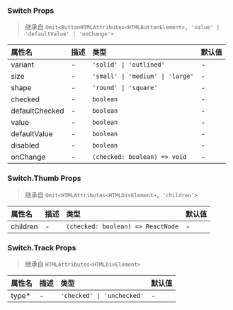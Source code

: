 ### Switch Props

> 继承自 `Omit<ButtonHTMLAttributes<HTMLButtonElement>, 'value' | 'defaultValue' | 'onChange'>`

| 属性名 | 描述 | 类型 | 默认值 |
| :-- | :-- | :-- | :-- |
| variant | - | `'solid' \| 'outlined'` | - |
| size | - | `'small' \| 'medium' \| 'large'` | - |
| shape | - | `'round' \| 'square'` | - |
| checked | - | `boolean` | - |
| defaultChecked | - | `boolean` | - |
| value | - | `boolean` | - |
| defaultValue | - | `boolean` | - |
| disabled | - | `boolean` | - |
| onChange | - | `(checked: boolean) => void` | - |

### Switch.Thumb Props

> 继承自 `Omit<HTMLAttributes<HTMLDivElement>, 'children'>`

| 属性名 | 描述 | 类型 | 默认值 |
| :-- | :-- | :-- | :-- |
| children | - | `(checked: boolean) => ReactNode` | - |

### Switch.Track Props

> 继承自 `HTMLAttributes<HTMLDivElement>`

| 属性名 | 描述 | 类型 | 默认值 |
| :-- | :-- | :-- | :-- |
| type* | - | `'checked' \| 'unchecked'` | - |
